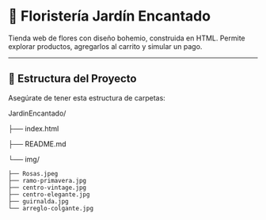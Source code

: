 # 🌸 Floristería Jardín Encantado

Tienda web de flores con diseño bohemio, construida en HTML. Permite explorar productos, agregarlos al carrito y simular un pago.

---
## 📁 Estructura del Proyecto

Asegúrate de tener esta estructura de carpetas:

JardinEncantado/ 

├── index.html 

├── README.md 

└── img/  

    ├── Rosas.jpeg  
    ├── ramo-primavera.jpg  
    ├── centro-vintage.jpg   
    ├── centro-elegante.jpg    
    ├── guirnalda.jpg     
    └── arreglo-colgante.jpg


